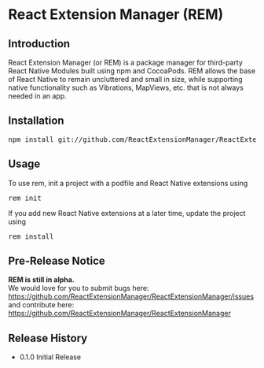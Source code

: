 React Extension Manager (REM)
======
## Introduction

React Extension Manager (or REM) is a package manager for third-party React Native Modules built using npm and CocoaPods. REM allows the base of React Native to remain uncluttered and small in size, while supporting native functionality such as Vibrations, MapViews, etc. that is not always needed in an app.

## Installation

<pre>
npm install git://github.com/ReactExtensionManager/ReactExtensionManager.git -g
</pre>

## Usage

To use rem, init a project with a podfile and React Native extensions using <pre>rem init</pre>
If you add new React Native extensions at a later time, update the project using <pre>rem install</pre>

## Pre-Release Notice

**REM is still in alpha.**<br />
We would love for you to submit bugs here:<br />https://github.com/ReactExtensionManager/ReactExtensionManager/issues<br />
and contribute here:<br />https://github.com/ReactExtensionManager/ReactExtensionManager

## Release History

* 0.1.0 Initial Release
